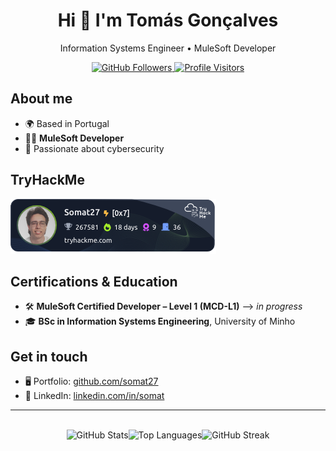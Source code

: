 <h1 align="center">Hi 👋 I'm Tomás Gonçalves</h1>
<p align="center">
  Information Systems Engineer • MuleSoft Developer
</p>

<p align="center">
  <!-- Followers -->
  <a href="https://github.com/somat27">
    <img src="https://img.shields.io/github/followers/somat27?style=flat&label=followers&color=a855f7" alt="GitHub Followers"/>

  </a>
  <!-- Visitors -->
  <a href="https://visitor-badge.laobi.icu/badge?page_id=somat27.somat27">
    <img src="https://visitor-badge.laobi.icu/badge?page_id=somat27.somat27" alt="Profile Visitors"/>
  </a>
</p>

## About me

- 🌍 Based in Portugal  
- 🧑‍💻 **MuleSoft Developer**  
- 🔐 Passionate about cybersecurity

## TryHackMe

[![TryHackMe](thm_badge.png)](https://tryhackme.com/p/Somat27)

## Certifications & Education
- 🛠️ **MuleSoft Certified Developer – Level 1 (MCD-L1)** —> *in progress*  
- 🎓 **BSc in Information Systems Engineering**, University of Minho  

## Get in touch

- 🖥️ Portfolio: <a href="https://github.com/somat27">github.com/somat27</a>  
- 💼 LinkedIn: <a href="https://www.linkedin.com/in/somat/">linkedin.com/in/somat</a>

---

<br/>
<div align="center" style="display:flex;justify-content:center;flex-wrap:wrap;gap:0;">
  <picture>
    <source
      srcset="https://github-readme-stats.vercel.app/api?username=somat27&show_icons=true&rank_icon=github&hide_title=true&hide_border=true&theme=tokyonight"
      media="(prefers-color-scheme: dark)"
    />
    <img
      src="https://github-readme-stats.vercel.app/api?username=somat27&show_icons=true&rank_icon=github&hide_title=true&hide_border=true"
      alt="GitHub Stats"
      style="display:block;margin:0;"
    />
  </picture>
  <picture>
    <source
      srcset="https://github-readme-stats.vercel.app/api/top-langs/?username=somat27&layout=compact&hide_border=true&theme=tokyonight"
      media="(prefers-color-scheme: dark)"
    />
    <img
      src="https://github-readme-stats.vercel.app/api/top-langs/?username=somat27&layout=compact&hide_border=true"
      alt="Top Languages"
      style="display:block;margin:0;"
    />
  </picture>
  <picture>
    <source
      srcset="https://streak-stats.demolab.com?user=somat27&hide_border=true&theme=tokyonight"
      media="(prefers-color-scheme: dark)"
    />
    <img
      src="https://streak-stats.demolab.com?user=somat27&hide_border=true"
      alt="GitHub Streak"
      style="display:block;margin:0;"
    />
  </picture>
</div>
